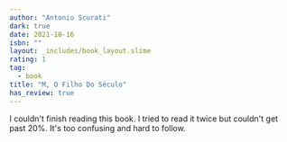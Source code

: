 ```yaml
---
author: "Antonio Scurati"
dark: true
date: 2021-10-16
isbn: ""
layout: _includes/book_layout.slime
rating: 1
tag:
  - book
title: "M, O Filho Do Século"
has_review: true
---
```


I couldn't finish reading this book. I tried to read it twice but couldn't get past 20%. It's too confusing and hard to follow.

